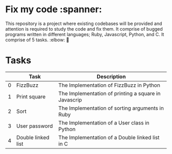 # Fix my code :spanner:
This repository is a project where existing codebases will be provided and attention is required to study the code and fix them.
It comprise of bugged programs written in different languages; Ruby, Javascript, Python, and C.
It comprise of 5 tasks. :elbow: :rocket:

# Tasks 
|     |   Task        |     Description                                       |
|-----|---------------|-------------------------------------------------------|
|  0  | FizzBuzz      | The Implementation of FizzBuzz in Python              |
|  1  | Print square  | The Implementation of printing a square in Javascrip  |
|  2  | Sort          | The Implementation of sorting arguments in Ruby       |
|  3  | User password | The Implementation of a User class in Python          |
|  4  | Double linked list | The Implementation of a Double linked list in C  |


